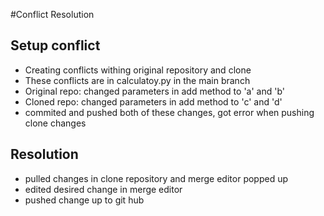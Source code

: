 #Conflict Resolution 

## Setup conflict
- Creating conflicts withing original repository and clone
- These conflicts are in calculatoy.py in the main branch
- Original repo: changed parameters in add method to 'a' and 'b' 
- Cloned repo: changed parameters in add method to 'c' and 'd'
- commited and pushed both of these changes, got error when pushing clone changes

## Resolution
- pulled changes in clone repository and merge editor popped up
- edited desired change in merge editor
- pushed change up to git hub

